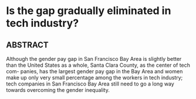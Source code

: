 # Is the gap gradually eliminated in tech industry?
## ABSTRACT
Although the gender pay gap in San Francisco Bay Area is slightly better than
the United States as a whole, Santa Clara County, as the center of tech com-
panies, has the largest gender pay gap in the Bay Area and women make up
only very small percentage among the workers in tech industry; tech companies
in San Francisco Bay Area still need to go a long way towards overcoming the
gender inequality.
